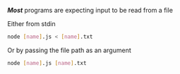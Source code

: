 **_Most_** programs are expecting input to be read from a file

Either from stdin

```sh
node [name].js < [name].txt
```

Or by passing the file path as an argument

```sh
node [name].js [name].txt
```
